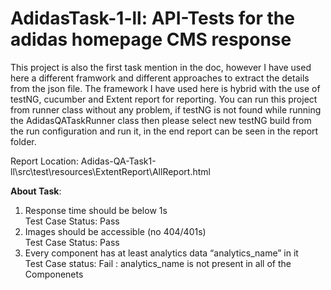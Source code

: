 <h1> AdidasTask-1-ll: API-Tests for the adidas homepage CMS response </h1>

This project is also the first task mention in the doc, however I have used here a different framwork and different approaches to extract the details from the json file. The framework I have used here is hybrid with the use of testNG, cucumber and Extent report for reporting. You can run  this project from runner class without any problem, if testNG is not found while running the AdidasQATaskRunner class then please select new testNG build from the run configuration and run it, in the end report can be seen in the report folder.

Report Location: Adidas-QA-Task1-ll\src\test\resources\ExtentReport\AllReport.html



<Strong>About Task</Strong>:

1. Response time should be below 1s<br>
Test Case Status: Pass
2. Images should be accessible (no 404/401s)<br>
Test Case Status: Pass
3. Every component has at least analytics data “analytics_name” in it<br>
Test Case status: Fail : analytics_name is not present in all of the Componenets
